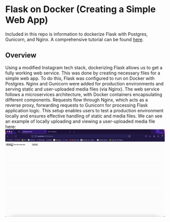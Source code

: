 # Flask on Docker (Creating a Simple Web App)
Included in this repo is information to dockerize Flask with Postgres, Gunicorn, and Nginx. A comprehensive tutorial can be found [here](https://testdriven.io/blog/dockerizing-flask-with-postgres-gunicorn-and-nginx/).     

## Overview
Using a modified Instagram tech stack, dockerizing Flask allows us to get a fully working web service. This was done by creating necessary files for a simple web app. To do this, Flask was configured to run on Docker with Postgres. Nginx and Gunicorn were added for production environments and serving static and user-uploaded media files (via Nginx). The web service follows a microservices architecture, with Docker containers encapsulating different components. Requests flow through Nginx, which acts as a reverse proxy, forwarding requests to Gunicorn for processing Flask application logic. This setup enables users to test a production environment locally and ensures effective handling of static and media files. We can see an example of locally uploading and viewing a user-uploaded media file here:
![Upload GIF](upload.gif)
